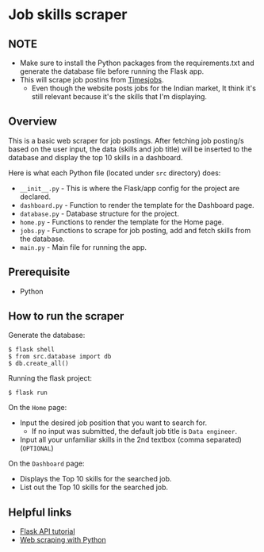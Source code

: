 # Job skills scraper
## NOTE
   * Make sure to install the Python packages from the requirements.txt and generate the database file before running the Flask app.
   * This will scrape job postins from [Timesjobs](https://www.timesjobs.com).
      * Even though the website posts jobs for the Indian market, It think it's still relevant because it's the skills that I'm displaying.
## Overview
This is a basic web scraper for job postings. After fetching job posting/s based on the user input, the data (skills and job title) will be inserted to the database and display the top 10 skills in a dashboard.

Here is what each Python file (located under `src` directory) does:
* `__init__.py` - This is where the Flask/app config for the project are declared.
* `dashboard.py` - Function to render the template for the Dashboard page.
* `database.py` - Database structure for the project.
* `home.py` - Functions to render the template for the Home page.
* `jobs.py` - Functions to scrape for job posting, add and fetch skills from the database.
* `main.py` - Main file for running the app.
## Prerequisite
* Python
## How to run the scraper
Generate the database:
```
$ flask shell
$ from src.database import db
$ db.create_all()
```

Running the flask project:
```
$ flask run
```

On the `Home` page:
 * Input the desired job position that you want to search for.
    * If no input was submitted, the default job title is `Data engineer`.
 * Input all your unfamiliar skills in the 2nd textbox (comma separated)(``OPTIONAL``)

On the `Dashboard` page:
  * Displays the Top 10 skills for the searched job.
  * List out the Top 10 skills for the searched job.
## Helpful links
 * [Flask API tutorial](https://www.youtube.com/watch?v=WFzRy8KVcrM)
 * [Web scraping with Python](https://www.youtube.com/watch?v=XVv6mJpFOb0)
